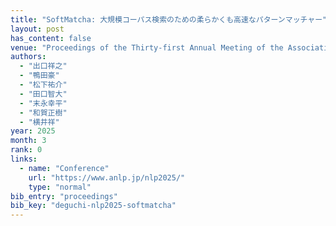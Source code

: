 ```yaml
---
title: "SoftMatcha: 大規模コーパス検索のための柔らかくも高速なパターンマッチャー"
layout: post
has_content: false
venue: "Proceedings of the Thirty-first Annual Meeting of the Association for Natural Language Processing (NLP 2025)"
authors:
  - "出口祥之"
  - "鴨田豪"
  - "松下祐介"
  - "田口智大"
  - "末永幸平"
  - "和賀正樹"
  - "横井祥"
year: 2025
month: 3
rank: 0
links:
  - name: "Conference"
    url: "https://www.anlp.jp/nlp2025/"
    type: "normal"
bib_entry: "proceedings"
bib_key: "deguchi-nlp2025-softmatcha"
---
```


